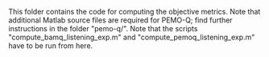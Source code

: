 This folder contains the code for computing the objective metrics. Note that additional Matlab source files are required for PEMO-Q; find further instructions in the folder "pemo-q/". Note that the scripts "compute_bamq_listening_exp.m" and "compute_pemoq_listening_exp.m" have to be run from here. 